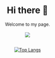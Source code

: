 <!-- <div align=center>
    <img src="./NjL.png" alt="Under Construction">
</div> -->
<div align=center>
    <h1> Hi there 👋 </h1>
    Welcome to my page.
</div>

<div align=center>
    <br>
    <a href="https://t.me/L1brty">
    <img src="https://img.shields.io/badge/Telegram-blue?logo=Telegram&logoColor=black&style=for-the-badge"></a>
</div>
<br>
<div align=center>

[![Top Langs](https://github-readme-stats.vercel.app/api/top-langs/?username=N1nj4R8&layout=compact&theme=vision-friendly-dark)](https://github.com/anuraghazra/github-readme-stats)

</div>
